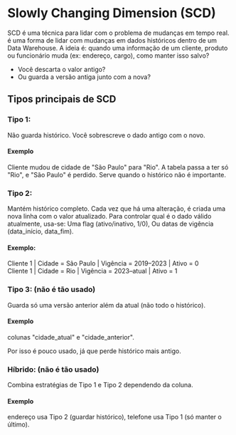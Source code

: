 # Slowly Changing Dimension (SCD)

SCD é uma técnica para lidar com o problema de mudanças em tempo real.
é uma forma de lidar com mudanças em dados históricos dentro de um Data Warehouse.
A ideia é: quando uma informação de um cliente, produto ou funcionário muda (ex: endereço, cargo), como manter isso salvo?
- Você descarta o valor antigo?
- Ou guarda a versão antiga junto com a nova?

## Tipos principais de SCD

### Tipo 1:
Não guarda histórico.
Você sobrescreve o dado antigo com o novo.
#### Exemplo
Cliente mudou de cidade de "São Paulo" para "Rio". A tabela passa a ter só "Rio", e "São Paulo" é perdido.
Serve quando o histórico não é importante.

### Tipo 2:
Mantém histórico completo.
Cada vez que há uma alteração, é criada uma nova linha com o valor atualizado.
Para controlar qual é o dado válido atualmente, usa-se:
Uma flag (ativo/inativo, 1/0),
Ou datas de vigência (data_início, data_fim).

#### Exemplo:

Cliente 1 | Cidade = São Paulo | Vigência = 2019–2023  | Ativo = 0  
Cliente 1 | Cidade = Rio       | Vigência = 2023–atual | Ativo = 1


### Tipo 3: (não é tão usado)
Guarda só uma versão anterior além da atual (não todo o histórico).

#### Exemplo
colunas "cidade_atual" e "cidade_anterior".

Por isso é pouco usado, já que perde histórico mais antigo.

### Híbrido: (não é tão usado)
Combina estratégias de Tipo 1 e Tipo 2 dependendo da coluna.

#### Exemplo

endereço usa Tipo 2 (guardar histórico), telefone usa Tipo 1 (só manter o último).